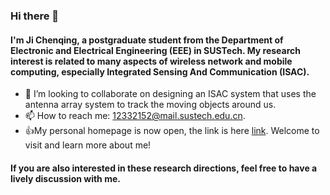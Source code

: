 ### Hi there 👋
#### I'm Ji Chenqing, a postgraduate student from the Department of Electronic and Electrical Engineering (EEE) in SUSTech. My research interest is related to many aspects of wireless network and mobile computing, especially **I**ntegrated **S**ensing **A**nd **C**ommunication (ISAC).

- 👯 I’m looking to collaborate on designing an ISAC system that uses the antenna array system to track the moving objects around us.
- 📫 How to reach me: [12332152@mail.sustech.edu.cn](12332152@mail.sustech.edu.cn).
- 👍My personal homepage is now open, the link is here [link](https://jcq242818.github.io). Welcome to visit and learn more about me!

#### If you are also interested in these research directions, feel free to have a lively discussion with me.
